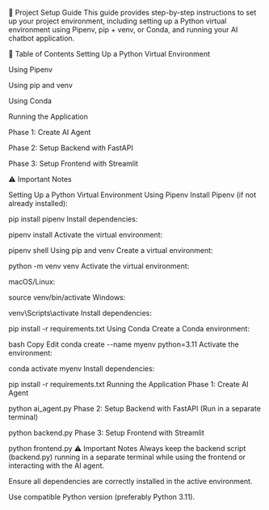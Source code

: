 🚀 Project Setup Guide
This guide provides step-by-step instructions to set up your project environment, including setting up a Python virtual environment using Pipenv, pip + venv, or Conda, and running your AI chatbot application.

📁 Table of Contents
Setting Up a Python Virtual Environment

Using Pipenv

Using pip and venv

Using Conda

Running the Application

Phase 1: Create AI Agent

Phase 2: Setup Backend with FastAPI

Phase 3: Setup Frontend with Streamlit

⚠️ Important Notes

Setting Up a Python Virtual Environment
Using Pipenv
Install Pipenv (if not already installed):


pip install pipenv
Install dependencies:


pipenv install
Activate the virtual environment:

pipenv shell
Using pip and venv
Create a virtual environment:


python -m venv venv
Activate the virtual environment:

macOS/Linux:


source venv/bin/activate
Windows:


venv\Scripts\activate
Install dependencies:


pip install -r requirements.txt
Using Conda
Create a Conda environment:

bash
Copy
Edit
conda create --name myenv python=3.11
Activate the environment:


conda activate myenv
Install dependencies:


pip install -r requirements.txt
Running the Application
Phase 1: Create AI Agent

python ai_agent.py
Phase 2: Setup Backend with FastAPI
(Run in a separate terminal)


python backend.py
Phase 3: Setup Frontend with Streamlit

python frontend.py
⚠️ Important Notes
Always keep the backend script (backend.py) running in a separate terminal while using the frontend or interacting with the AI agent.

Ensure all dependencies are correctly installed in the active environment.

Use compatible Python version (preferably Python 3.11).
